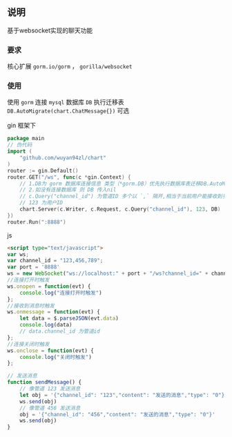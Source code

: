 ## 说明
基于websocket实现的聊天功能  

### 要求
核心扩展 `gorm.io/gorm` ， `gorilla/websocket`     

### 使用

使用 `gorm` 连接 `mysql` 数据库 `DB` 执行迁移表 `DB.AutoMigrate(chart.ChatMessage{})` 可选

gin 框架下
```go
package main
// 伪代码
import (
    "github.com/wuyan94zl/chart"
)
router := gin.Default()
router.GET("/ws", func(c *gin.Context) {
    // 1.DB为 gorm 数据库连接信息 类型（*gorm.DB）优先执行数据库表迁移DB.AutoMigrate(chart.ChatMessage{})
    // 2.如没有连接数据库 则 DB 传入nil
    // c.Query("channel_id") 为管道ID 多个以 `,` 隔开,相当于当前用户能接收到多个管道的信息
    // 123 为用户ID
    chart.Server(c.Writer, c.Request, c.Query("channel_id"), 123, DB)
})
router.Run(":8888")
```
js
```html
<script type="text/javascript">
var ws;
var channel_id = "123,456,789";
var port = '8888'
ws = new WebSocket("ws://localhost:" + port + "/ws?channel_id=" + channel_id);
//连接打开时触发
ws.onopen = function(evt) {
    console.log("连接打开时触发")
};
//接收到消息时触发
ws.onmessage = function(evt) {
    let data = $.parseJSON(evt.data)
    console.log(data)
    // data.channel_id 为管道id
};
//连接关闭时触发
ws.onclose = function(evt) {
    console.log("关闭时触发")
};

// 发送消息
function sendMessage() {
    // 像管道 123 发送消息
    let obj = '{"channel_id": "123","content": "发送的消息","type": "0"}'
    ws.send(obj)
    // 像管道 456 发送消息
    obj = '{"channel_id": "456","content": "发送的消息","type": "0"}'
    ws.send(obj)
}
```
